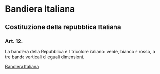 # Bandiera Italiana
## Costituzione della repubblica Italiana
### Art. 12.
La bandiera della Repubblica è il tricolore italiano: verde, bianco e rosso, a tre bande verticali di eguali dimensioni.

[Bandiera Italiana](https://isghe.github.io/Bandiera-Italiana)
